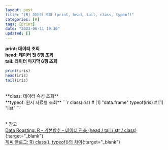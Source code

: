 ```yaml
---
layout: post
title: "[R] 데이터 조회 (print, head, tail, class, typeof)"
categories: [R]
tags: [print]
date: "2023-06-11 19:36"
updated: []
---
```


**print: 데이터 조회**<br>
**head: 데이터 첫 6행 조회**<br>
**tail: 데이터 마지막 6행 조회**
```r
print(iris)
head(iris)
tail(iris)
```
<br>
**class: 데이터 속성 조회**<br>
**typeof: 원시 자료형 조회**
```r
class(iris) # [1] "data.frame"
typeof(iris) # [1] "list"
```
<br>
<br>


\* 참고<br>
[Data Roasting: R - 기본함수 - 데이터 관측 (head / tail / str / class)](https://blog.naver.com/PostView.nhn?blogId=coder1252&logNo=221301634465){:target="_blank"}<br>
[제씨 블로그: R) class(), typeof()의 차이](https://bigdatajessie.tistory.com/38){:target="_blank"}